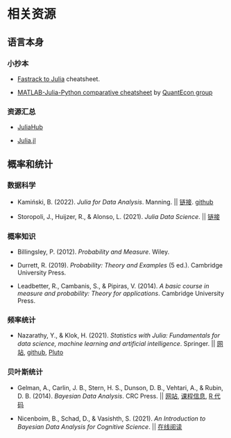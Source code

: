 # 相关资源

## 语言本身

### 小抄本

- [Fastrack to Julia](https://juliadocs.github.io/Julia-Cheat-Sheet/) cheatsheet.

- [MATLAB-Julia-Python comparative cheatsheet](https://cheatsheets.quantecon.org/) by [QuantEcon group](https://quantecon.org)

### 资源汇总

- [JuliaHub](https://juliahub.com/ui/Home)

- [Julia.jl](https://svaksha.github.io/Julia.jl/)


## 概率和统计

### 数据科学

- Kamiński, B. (2022). *Julia for Data Analysis*. Manning. || [链接](https://www.manning.com/books/julia-for-data-analysis?utm_source=github&utm_medium=author&utm_campaign=book_kaminski2_julia_3_17_22). [github](https://github.com/bkamins/JuliaForDataAnalysis)

- Storopoli, J., Huijzer, R.,  & Alonso, L. (2021). *Julia Data Science*. || [链接](https://juliadatascience.io)

### 概率知识

- Billingsley, P. (2012). *Probability and Measure*. Wiley.

- Durrett, R. (2019). *Probability: Theory and Examples* (5 ed.). Cambridge University Press. 

- Leadbetter, R., Cambanis, S., & Pipiras, V. (2014). *A basic course in measure and probability: Theory for applications*. Cambridge University Press.

### 频率统计

- Nazarathy, Y., & Klok, H. (2021). *Statistics with Julia: Fundamentals for data science, machine learning and artificial intelligence*. Springer. || [网站](https://statisticswithjulia.org), [github](https://github.com/h-Klok/StatsWithJuliaBook), [Pluto](https://github.com/StatisticalRethinkingJulia/StatisticsWithJuliaPlutoNotebooks.jl) 

### 贝叶斯统计

- Gelman, A., Carlin, J. B., Stern, H. S., Dunson, D. B., Vehtari, A., & Rubin, D. B. (2014). *Bayesian Data Analysis*. CRC Press. || [网站](http://www.stat.columbia.edu/~gelman/book/), [课程信息](https://github.com/avehtari/BDA_course_Aalto), [R 代码](https://github.com/avehtari/BDA_R_demos)

- Nicenboim, B., Schad, D., & Vasishth, S. (2021). *An Introduction to Bayesian Data Analysis for Cognitive Science*. || [在线阅读](https://vasishth.github.io/bayescogsci/book/)

